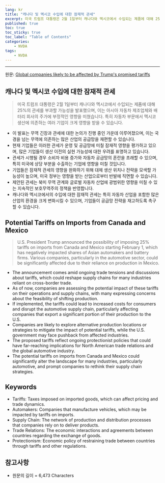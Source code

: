 ```yaml
---
lang: kr
title: "캐나다 및 멕시코 수입에 대한 잠재적 관세"
excerpt: 미국 트럼프 대통령은 2월 1일부터 캐나다와 멕시코에서 수입되는 제품에 대해 25%의 관세를 부과할 가능성을 발표했으며, 이는 아시아 자동차 제조업체와 배터리 회사의 주가에 부정적인 영향을 미쳤습니다. 특히 자동차 부문에서 멕시코 생산에 의존하는 여러 기업이 크게 영향을 받을 수 있습니다.
published: true
toc: true
toc_sticky: true
toc_label: "Table of Contents"
categories:
    - NVDA
tags:
    - NVDA
---
```


---

  원문: [Global companies likely to be affected by Trump's promised tariffs](https://www.investing.com/news/stock-market-news/factboxglobal-companies-likely-to-be-affected-by-trumps-promised-tariffs-3820902)

## 캐나다 및 멕시코 수입에 대한 잠재적 관세

> 미국 트럼프 대통령은 2월 1일부터 캐나다와 멕시코에서 수입되는 제품에 대해 25%의 관세를 부과할 가능성을 발표했으며, 이는 아시아 자동차 제조업체와 배터리 회사의 주가에 부정적인 영향을 미쳤습니다. 특히 자동차 부문에서 멕시코 생산에 의존하는 여러 기업이 크게 영향을 받을 수 있습니다.


- 이 발표는 무역 긴장과 관세에 대한 논의가 진행 중인 가운데 이루어졌으며, 이는 국경을 넘는 무역에 의존하는 많은 산업의 공급망을 재편할 수 있습니다.
- 현재 기업들은 이러한 관세가 운영 및 공급망에 미칠 잠재적 영향을 평가하고 있으며, 많은 기업들이 생산 이전의 실현 가능성에 대한 우려를 표명하고 있습니다.
- 관세가 시행될 경우 소비자 비용 증가와 자동차 공급망의 혼란을 초래할 수 있으며, 특히 미국에 상당 부분을 수출하는 기업에 영향을 미칠 것입니다.
- 기업들은 잠재적 관세의 영향을 완화하기 위해 대체 생산 위치나 전략을 모색할 가능성이 높으며, 미국 정부는 영향을 받는 산업으로부터 반발에 직면할 수 있습니다.
- 제안된 관세는 북미 무역 관계와 글로벌 자동차 산업에 광범위한 영향을 미칠 수 있는 지속적인 보호무역주의 정책을 반영합니다.
- 캐나다와 멕시코에서의 수입에 대한 잠재적 관세는 특히 자동차 산업을 포함한 많은 산업의 환경을 크게 변화시킬 수 있으며, 기업들이 공급망 전략을 재고하도록 촉구할 수 있습니다.

## Potential Tariffs on Imports from Canada and Mexico

> U.S. President Trump announced the possibility of imposing 25% tariffs on imports from Canada and Mexico starting February 1, which has negatively impacted shares of Asian automakers and battery firms. Various companies, particularly in the automotive sector, could be significantly affected due to their reliance on production in Mexico.


- The announcement comes amid ongoing trade tensions and discussions about tariffs, which could reshape supply chains for many industries reliant on cross-border trade.
- As of now, companies are assessing the potential impact of these tariffs on their operations and supply chains, with many expressing concerns about the feasibility of shifting production.
- If implemented, the tariffs could lead to increased costs for consumers and disrupt the automotive supply chain, particularly affecting companies that export a significant portion of their production to the U.S.
- Companies are likely to explore alternative production locations or strategies to mitigate the impact of potential tariffs, while the U.S. government may face pushback from affected industries.
- The proposed tariffs reflect ongoing protectionist policies that could have far-reaching implications for North American trade relations and the global automotive industry.
- The potential tariffs on imports from Canada and Mexico could significantly alter the landscape for many industries, particularly automotive, and prompt companies to rethink their supply chain strategies.

## Keywords

- Tariffs: Taxes imposed on imported goods, which can affect pricing and trade dynamics.
- Automakers: Companies that manufacture vehicles, which may be impacted by tariffs on imports.
- Supply Chain: The network of production and distribution processes that companies rely on to deliver products.
- Trade Relations: The economic interactions and agreements between countries regarding the exchange of goods.
- Protectionism: Economic policy of restraining trade between countries through tariffs and other regulations.

## 참고사항

- 원문의 길이 = 6,473 Characters

